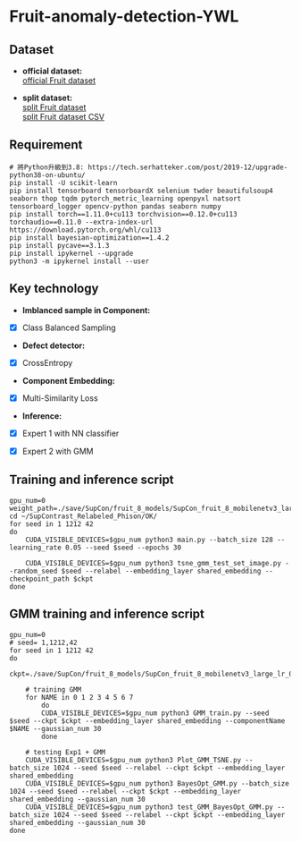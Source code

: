# Fruit-anomaly-detection-YWL

## Dataset

- **official dataset:**  
	[official Fruit dataset](https://data.mendeley.com/datasets/bdd69gyhv8/1)

- **split dataset:**  
	[split Fruit dataset](https://drive.google.com/file/d/1PYqgWDIzccpnbmzAtO0NSQ8r27H1wOpt/view?usp=sharing)  
	[split Fruit dataset CSV](https://drive.google.com/file/d/1DxzRLMDp95B5Ft6T4ar-yxAupZmJhgyu/view?usp=sharing)  




## Requirement
```
# 將Python升級到3.8: https://tech.serhatteker.com/post/2019-12/upgrade-python38-on-ubuntu/
pip install -U scikit-learn
pip install tensorboard tensorboardX selenium twder beautifulsoup4 seaborn thop tqdm pytorch_metric_learning openpyxl natsort tensorboard_logger opencv-python pandas seaborn numpy
pip install torch==1.11.0+cu113 torchvision==0.12.0+cu113 torchaudio==0.11.0 --extra-index-url https://download.pytorch.org/whl/cu113
pip install bayesian-optimization==1.4.2
pip install pycave==3.1.3
pip install ipykernel --upgrade
python3 -m ipykernel install --user
```

## Key technology
- **Imblanced sample in Component:**
- [x] Class Balanced Sampling
- **Defect detector:**
- [x] CrossEntropy
- **Component Embedding:**
- [x] Multi-Similarity Loss

- **Inference:**
- [x] Expert 1 with NN classifier
- [x] Expert 2 with GMM


## Training and inference script
```shell
gpu_num=0
weight_path=./save/SupCon/fruit_8_models/SupCon_fruit_8_mobilenetv3_large_lr_0.05_decay_0.0001_bsz_128_temp_0.1_trial_0/$seed/ckpt_best.pth
cd ~/SupContrast_Relabeled_Phison/OK/
for seed in 1 1212 42
do
    CUDA_VISIBLE_DEVICES=$gpu_num python3 main.py --batch_size 128 --learning_rate 0.05 --seed $seed --epochs 30

    CUDA_VISIBLE_DEVICES=$gpu_num python3 tsne_gmm_test_set_image.py --random_seed $seed --relabel --embedding_layer shared_embedding --checkpoint_path $ckpt
done
```
## GMM training and inference script
```shell
gpu_num=0
# seed= 1,1212,42
for seed in 1 1212 42
do
    ckpt=./save/SupCon/fruit_8_models/SupCon_fruit_8_mobilenetv3_large_lr_0.05_decay_0.0001_bsz_128_temp_0.1_trial_0/$seed/ckpt_best.pth

    # training GMM
    for NAME in 0 1 2 3 4 5 6 7 
        do
        CUDA_VISIBLE_DEVICES=$gpu_num python3 GMM_train.py --seed $seed --ckpt $ckpt --embedding_layer shared_embedding --componentName $NAME --gaussian_num 30
        done

    # testing Exp1 + GMM
    CUDA_VISIBLE_DEVICES=$gpu_num python3 Plot_GMM_TSNE.py --batch_size 1024 --seed $seed --relabel --ckpt $ckpt --embedding_layer shared_embedding
    CUDA_VISIBLE_DEVICES=$gpu_num python3 BayesOpt_GMM.py --batch_size 1024 --seed $seed --relabel --ckpt $ckpt --embedding_layer shared_embedding --gaussian_num 30
    CUDA_VISIBLE_DEVICES=$gpu_num python3 test_GMM_BayesOpt_GMM.py --batch_size 1024 --seed $seed --relabel --ckpt $ckpt --embedding_layer shared_embedding --gaussian_num 30
done
```


